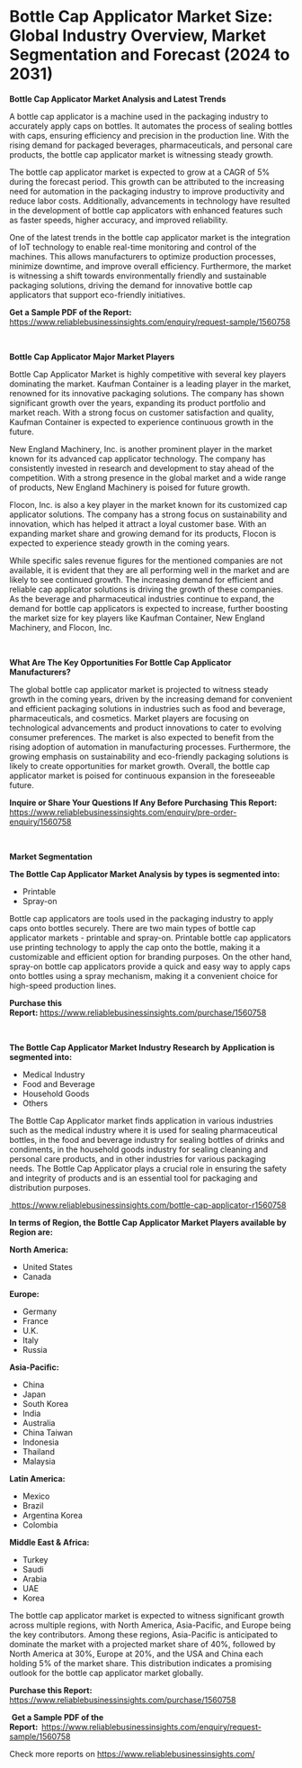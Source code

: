 <p><h1>Bottle Cap Applicator Market Size: Global Industry Overview, Market Segmentation and Forecast (2024 to 2031)</h1></p><p><strong>Bottle Cap Applicator Market Analysis and Latest Trends</strong></p>
<p><p>A bottle cap applicator is a machine used in the packaging industry to accurately apply caps on bottles. It automates the process of sealing bottles with caps, ensuring efficiency and precision in the production line. With the rising demand for packaged beverages, pharmaceuticals, and personal care products, the bottle cap applicator market is witnessing steady growth.</p><p>The bottle cap applicator market is expected to grow at a CAGR of 5% during the forecast period. This growth can be attributed to the increasing need for automation in the packaging industry to improve productivity and reduce labor costs. Additionally, advancements in technology have resulted in the development of bottle cap applicators with enhanced features such as faster speeds, higher accuracy, and improved reliability.</p><p>One of the latest trends in the bottle cap applicator market is the integration of IoT technology to enable real-time monitoring and control of the machines. This allows manufacturers to optimize production processes, minimize downtime, and improve overall efficiency. Furthermore, the market is witnessing a shift towards environmentally friendly and sustainable packaging solutions, driving the demand for innovative bottle cap applicators that support eco-friendly initiatives.</p></p>
<p><strong>Get a Sample PDF of the Report:&nbsp;</strong> <a href="https://www.reliablebusinessinsights.com/enquiry/request-sample/1560758">https://www.reliablebusinessinsights.com/enquiry/request-sample/1560758</a></p>
<p>&nbsp;</p>
<p><strong>Bottle Cap Applicator Major Market Players</strong></p>
<p><p>Bottle Cap Applicator Market is highly competitive with several key players dominating the market. Kaufman Container is a leading player in the market, renowned for its innovative packaging solutions. The company has shown significant growth over the years, expanding its product portfolio and market reach. With a strong focus on customer satisfaction and quality, Kaufman Container is expected to experience continuous growth in the future.</p><p>New England Machinery, Inc. is another prominent player in the market known for its advanced cap applicator technology. The company has consistently invested in research and development to stay ahead of the competition. With a strong presence in the global market and a wide range of products, New England Machinery is poised for future growth.</p><p>Flocon, Inc. is also a key player in the market known for its customized cap applicator solutions. The company has a strong focus on sustainability and innovation, which has helped it attract a loyal customer base. With an expanding market share and growing demand for its products, Flocon is expected to experience steady growth in the coming years.</p><p>While specific sales revenue figures for the mentioned companies are not available, it is evident that they are all performing well in the market and are likely to see continued growth. The increasing demand for efficient and reliable cap applicator solutions is driving the growth of these companies. As the beverage and pharmaceutical industries continue to expand, the demand for bottle cap applicators is expected to increase, further boosting the market size for key players like Kaufman Container, New England Machinery, and Flocon, Inc.</p></p>
<p>&nbsp;</p>
<p><strong>What Are The Key Opportunities For Bottle Cap Applicator Manufacturers?</strong></p>
<p><p>The global bottle cap applicator market is projected to witness steady growth in the coming years, driven by the increasing demand for convenient and efficient packaging solutions in industries such as food and beverage, pharmaceuticals, and cosmetics. Market players are focusing on technological advancements and product innovations to cater to evolving consumer preferences. The market is also expected to benefit from the rising adoption of automation in manufacturing processes. Furthermore, the growing emphasis on sustainability and eco-friendly packaging solutions is likely to create opportunities for market growth. Overall, the bottle cap applicator market is poised for continuous expansion in the foreseeable future.</p></p>
<p><strong>Inquire or Share Your Questions If Any Before Purchasing This Report:</strong> <a href="https://www.reliablebusinessinsights.com/enquiry/pre-order-enquiry/1560758">https://www.reliablebusinessinsights.com/enquiry/pre-order-enquiry/1560758</a></p>
<p>&nbsp;</p>
<p><strong>Market Segmentation</strong></p>
<p><strong>The Bottle Cap Applicator Market Analysis by types is segmented into:</strong></p>
<p><ul><li>Printable</li><li>Spray-on</li></ul></p>
<p><p>Bottle cap applicators are tools used in the packaging industry to apply caps onto bottles securely. There are two main types of bottle cap applicator markets - printable and spray-on. Printable bottle cap applicators use printing technology to apply the cap onto the bottle, making it a customizable and efficient option for branding purposes. On the other hand, spray-on bottle cap applicators provide a quick and easy way to apply caps onto bottles using a spray mechanism, making it a convenient choice for high-speed production lines.</p></p>
<p><strong>Purchase this Report:&nbsp;</strong><a href="https://www.reliablebusinessinsights.com/purchase/1560758">https://www.reliablebusinessinsights.com/purchase/1560758</a></p>
<p>&nbsp;</p>
<p><strong>The Bottle Cap Applicator Market Industry Research by Application is segmented into:</strong></p>
<p><ul><li>Medical Industry</li><li>Food and Beverage</li><li>Household Goods</li><li>Others</li></ul></p>
<p><p>The Bottle Cap Applicator market finds application in various industries such as the medical industry where it is used for sealing pharmaceutical bottles, in the food and beverage industry for sealing bottles of drinks and condiments, in the household goods industry for sealing cleaning and personal care products, and in other industries for various packaging needs. The Bottle Cap Applicator plays a crucial role in ensuring the safety and integrity of products and is an essential tool for packaging and distribution purposes.</p></p>
<p><a href="https://www.reliablebusinessinsights.com/bottle-cap-applicator-r1560758">&nbsp;https://www.reliablebusinessinsights.com/bottle-cap-applicator-r1560758</a></p>
<p><strong>In terms of Region, the Bottle Cap Applicator Market Players available by Region are:</strong></p>
<p>
    <p> <strong> North America: </strong>
        <ul>
            <li>United States</li>
            <li>Canada</li>
        </ul>
        </p> 
    <p> <strong> Europe: </strong>
        <ul>
            <li>Germany</li>
            <li>France</li>
            <li>U.K.</li>
            <li>Italy</li>
            <li>Russia</li>
        </ul>
        </p> 
    <p> <strong> Asia-Pacific: </strong>
        <ul>
            <li>China</li>
            <li>Japan</li>
            <li>South Korea</li>
            <li>India</li>
            <li>Australia</li>
            <li>China Taiwan</li>
            <li>Indonesia</li>
            <li>Thailand</li>
            <li>Malaysia</li>
        </ul>
        </p> 
    <p> <strong> Latin America: </strong>
        <ul>
            <li>Mexico</li>
            <li>Brazil</li>
            <li>Argentina Korea</li>
            <li>Colombia</li>
        </ul>
        </p> 
    <p> <strong> Middle East & Africa: </strong>
        <ul>
            <li>Turkey</li>
            <li>Saudi</li>
            <li>Arabia</li>
            <li>UAE</li>
            <li>Korea</li>
        </ul>
    </p>
    </p>
<p><p>The bottle cap applicator market is expected to witness significant growth across multiple regions, with North America, Asia-Pacific, and Europe being the key contributors. Among these regions, Asia-Pacific is anticipated to dominate the market with a projected market share of 40%, followed by North America at 30%, Europe at 20%, and the USA and China each holding 5% of the market share. This distribution indicates a promising outlook for the bottle cap applicator market globally.</p></p>
<p><strong>Purchase this Report: </strong><a href="https://www.reliablebusinessinsights.com/purchase/1560758">https://www.reliablebusinessinsights.com/purchase/1560758</a></p>
<p>&nbsp;<strong>Get a Sample PDF of the Report:&nbsp;&nbsp;</strong><a href="https://www.reliablebusinessinsights.com/enquiry/request-sample/1560758">https://www.reliablebusinessinsights.com/enquiry/request-sample/1560758</a></p>
<p><strong></strong></p>
<p>Check more reports on <a href="https://www.reliablebusinessinsights.com/">https://www.reliablebusinessinsights.com/</a></p>